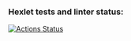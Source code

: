 ### Hexlet tests and linter status:
[![Actions Status](https://github.com/algins/java-project-61/actions/workflows/hexlet-check.yml/badge.svg)](https://github.com/algins/java-project-61/actions)